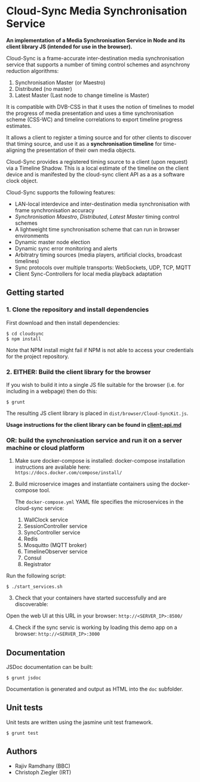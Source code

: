 # Cloud-Sync Media Synchronisation Service 

**An implementation of a Media Synchronisation Service in Node and its client library JS (intended for use in the browser).**

Cloud-Sync is a frame-accurate inter-destination media synchronisation service that supports a number of timing control schemes and asynchrony reduction algorithms:
1. Synchronisation Master (or Maestro)
2. Distributed (no master)
3. Latest Master (Last node to change timeline is Master)

It is compatible with DVB-CSS in that it uses the notion of timelines to model the progress of media presentation and uses a time synchronisation scheme (CSS-WC) and timeline correlations to export timeline progress estimates.

It allows a client to register a timing source and for other clients  to discover that timing source, and use it as a **synchronisation timeline** for time-aligning the presentation of their own media objects.

Cloud-Sync provides a registered timing source to a client (upon request) via a Timeline Shadow. This is a local estimate of the timeline on the client device and is manifested by the cloud-sync client API as a
as a software clock  object. 

Cloud-Sync supports the following features:
* LAN-local interdevice and inter-destination media synchronisation with frame synchronisation accuracy  
* *Synchronisation Maestro*, *Distributed*, *Latest Master* timing control schemes
* A lightweight time synchronisation scheme that can run in browser environments
* Dynamic master node election
* Dynamic sync error monitoring and alerts
* Arbitratry timing sources (media players,  artificial clocks, broadcast timelines)
* Sync protocols over multiple transports: WebSockets, UDP, TCP, MQTT
* Client Sync-Controllers for local media playback adaptation


## Getting started

### 1. Clone the repository and install dependencies

First download and then install dependencies:

    $ cd cloudsync
    $ npm install

Note that NPM install might fail if NPM is not able to access your credentials for the
project repository.


### 2. EITHER: Build the client library for the browser

If you wish to build it into a single JS file suitable for the browser (i.e.
for including in a webpage) then do this:

    $ grunt

The resulting JS client library is placed in `dist/browser/Cloud-SyncKit.js`.

**Usage instructions for the client library can be found in [client-api.md](client-api.md)**


### OR: build the synchronisation service and run it on a server machine or cloud platform

1. Make sure docker-compose is installed:
    docker-compose installation instructions are available here: `https://docs.docker.com/compose/install/`


2. Build microservice images and instantiate containers using the docker-compose tool.

    The `docker-compose.yml` YAML file specifies the microservices in the cloud-sync service:
    1. WallClock service
    2. SessionController service
    3. SyncController service
    4. Redis
    5. Mosquitto (MQTT broker)
    6. TimelineObserver service
    7. Consul
    8. Registrator

  Run the following script:

    $ ./start_services.sh

3. Check that your containers have started successfully and are discoverable:

  Open the web UI at this URL in your browser: `http://<SERVER_IP>:8500/`
   

4. Check if the sync servic is working by loading this demo app on a browser: `http://<SERVER_IP>:3000`



## Documentation

JSDoc documentation can be built:

    $ grunt jsdoc

Documentation is generated and output as HTML into the `doc` subfolder.


## Unit tests

Unit tests are written using the jasmine unit test framework.

    $ grunt test



## Authors

 * Rajiv Ramdhany (BBC)
 * Christoph Ziegler (IRT)
